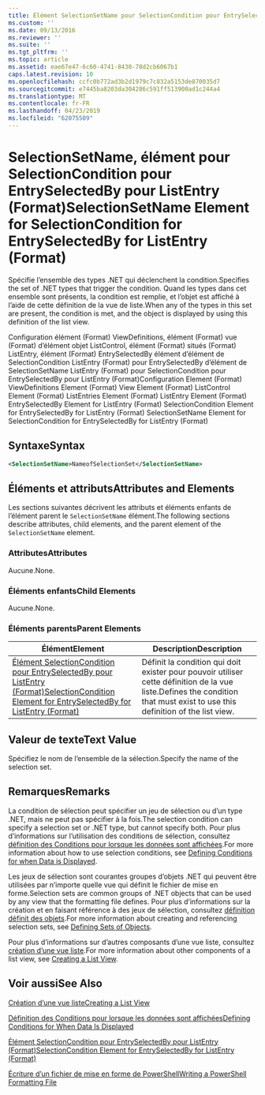 ```yaml
---
title: Élément SelectionSetName pour SelectionCondition pour EntrySelectedBy pour ListEntry (Format) | Microsoft Docs
ms.custom: ''
ms.date: 09/13/2016
ms.reviewer: ''
ms.suite: ''
ms.tgt_pltfrm: ''
ms.topic: article
ms.assetid: eae67e47-6c60-4741-8430-78d2cb6067b1
caps.latest.revision: 10
ms.openlocfilehash: ccfc0b772ad3b2d1979c7c832a5153de870035d7
ms.sourcegitcommit: e7445ba8203da304286c591ff513900ad1c244a4
ms.translationtype: MT
ms.contentlocale: fr-FR
ms.lasthandoff: 04/23/2019
ms.locfileid: "62075509"
---
```

# <a name="selectionsetname-element-for-selectioncondition-for-entryselectedby-for-listentry-format"></a><span data-ttu-id="2f009-102">SelectionSetName, élément pour SelectionCondition pour EntrySelectedBy pour ListEntry (Format)</span><span class="sxs-lookup"><span data-stu-id="2f009-102">SelectionSetName Element for SelectionCondition for EntrySelectedBy for ListEntry (Format)</span></span>

<span data-ttu-id="2f009-103">Spécifie l’ensemble des types .NET qui déclenchent la condition.</span><span class="sxs-lookup"><span data-stu-id="2f009-103">Specifies the set of .NET types that trigger the condition.</span></span> <span data-ttu-id="2f009-104">Quand les types dans cet ensemble sont présents, la condition est remplie, et l’objet est affiché à l’aide de cette définition de la vue de liste.</span><span class="sxs-lookup"><span data-stu-id="2f009-104">When any of the types in this set are present, the condition is met, and the object is displayed by using this definition of the list view.</span></span>

<span data-ttu-id="2f009-105">Configuration élément (Format) ViewDefinitions, élément (Format) vue (Format) d’élément objet ListControl, élément (Format) situés (Format) ListEntry, élément (Format) EntrySelectedBy élément d’élément de SelectionCondition ListEntry (Format) pour EntrySelectedBy d’élément de SelectionSetName ListEntry (Format) pour SelectionCondition pour EntrySelectedBy pour ListEntry (Format)</span><span class="sxs-lookup"><span data-stu-id="2f009-105">Configuration Element (Format) ViewDefinitions Element (Format) View Element (Format) ListControl Element (Format) ListEntries Element (Format) ListEntry Element (Format) EntrySelectedBy Element for ListEntry (Format) SelectionCondition Element for EntrySelectedBy for ListEntry (Format) SelectionSetName Element for SelectionCondition for EntrySelectedBy for ListEntry (Format)</span></span>

## <a name="syntax"></a><span data-ttu-id="2f009-106">Syntaxe</span><span class="sxs-lookup"><span data-stu-id="2f009-106">Syntax</span></span>

```xml
<SelectionSetName>NameofSelectionSet</SelectionSetName>
```

## <a name="attributes-and-elements"></a><span data-ttu-id="2f009-107">Éléments et attributs</span><span class="sxs-lookup"><span data-stu-id="2f009-107">Attributes and Elements</span></span>

<span data-ttu-id="2f009-108">Les sections suivantes décrivent les attributs et éléments enfants de l’élément parent le `SelectionSetName` élément.</span><span class="sxs-lookup"><span data-stu-id="2f009-108">The following sections describe attributes, child elements, and the parent element of the `SelectionSetName` element.</span></span>

### <a name="attributes"></a><span data-ttu-id="2f009-109">Attributes</span><span class="sxs-lookup"><span data-stu-id="2f009-109">Attributes</span></span>

<span data-ttu-id="2f009-110">Aucune.</span><span class="sxs-lookup"><span data-stu-id="2f009-110">None.</span></span>

### <a name="child-elements"></a><span data-ttu-id="2f009-111">Éléments enfants</span><span class="sxs-lookup"><span data-stu-id="2f009-111">Child Elements</span></span>

<span data-ttu-id="2f009-112">Aucune.</span><span class="sxs-lookup"><span data-stu-id="2f009-112">None.</span></span>

### <a name="parent-elements"></a><span data-ttu-id="2f009-113">Éléments parents</span><span class="sxs-lookup"><span data-stu-id="2f009-113">Parent Elements</span></span>

|<span data-ttu-id="2f009-114">Élément</span><span class="sxs-lookup"><span data-stu-id="2f009-114">Element</span></span>|<span data-ttu-id="2f009-115">Description</span><span class="sxs-lookup"><span data-stu-id="2f009-115">Description</span></span>|
|-------------|-----------------|
|[<span data-ttu-id="2f009-116">Élément SelectionCondition pour EntrySelectedBy pour ListEntry (Format)</span><span class="sxs-lookup"><span data-stu-id="2f009-116">SelectionCondition Element for EntrySelectedBy for ListEntry (Format)</span></span>](./selectioncondition-element-for-entryselectedby-for-listcontrol-format.md)|<span data-ttu-id="2f009-117">Définit la condition qui doit exister pour pouvoir utiliser cette définition de la vue liste.</span><span class="sxs-lookup"><span data-stu-id="2f009-117">Defines the condition that must exist to use this definition of the list view.</span></span>|

## <a name="text-value"></a><span data-ttu-id="2f009-118">Valeur de texte</span><span class="sxs-lookup"><span data-stu-id="2f009-118">Text Value</span></span>

<span data-ttu-id="2f009-119">Spécifiez le nom de l’ensemble de la sélection.</span><span class="sxs-lookup"><span data-stu-id="2f009-119">Specify the name of the selection set.</span></span>

## <a name="remarks"></a><span data-ttu-id="2f009-120">Remarques</span><span class="sxs-lookup"><span data-stu-id="2f009-120">Remarks</span></span>

<span data-ttu-id="2f009-121">La condition de sélection peut spécifier un jeu de sélection ou d’un type .NET, mais ne peut pas spécifier à la fois.</span><span class="sxs-lookup"><span data-stu-id="2f009-121">The selection condition can specify a selection set or .NET type, but cannot specify both.</span></span> <span data-ttu-id="2f009-122">Pour plus d’informations sur l’utilisation des conditions de sélection, consultez [définition des Conditions pour lorsque les données sont affichées](./defining-conditions-for-displaying-data.md).</span><span class="sxs-lookup"><span data-stu-id="2f009-122">For more information about how to use selection conditions, see [Defining Conditions for when Data is Displayed](./defining-conditions-for-displaying-data.md).</span></span>

<span data-ttu-id="2f009-123">Les jeux de sélection sont courantes groupes d’objets .NET qui peuvent être utilisées par n’importe quelle vue qui définit le fichier de mise en forme.</span><span class="sxs-lookup"><span data-stu-id="2f009-123">Selection sets are common groups of .NET objects that can be used by any view that the formatting file defines.</span></span> <span data-ttu-id="2f009-124">Pour plus d’informations sur la création et en faisant référence à des jeux de sélection, consultez [définition définit des objets](./defining-selection-sets.md).</span><span class="sxs-lookup"><span data-stu-id="2f009-124">For more information about creating and referencing selection sets, see [Defining Sets of Objects](./defining-selection-sets.md).</span></span>

<span data-ttu-id="2f009-125">Pour plus d’informations sur d’autres composants d’une vue liste, consultez [création d’une vue liste](./creating-a-list-view.md).</span><span class="sxs-lookup"><span data-stu-id="2f009-125">For more information about other components of a list view, see [Creating a List View](./creating-a-list-view.md).</span></span>

## <a name="see-also"></a><span data-ttu-id="2f009-126">Voir aussi</span><span class="sxs-lookup"><span data-stu-id="2f009-126">See Also</span></span>

[<span data-ttu-id="2f009-127">Création d’une vue liste</span><span class="sxs-lookup"><span data-stu-id="2f009-127">Creating a List View</span></span>](./creating-a-list-view.md)

[<span data-ttu-id="2f009-128">Définition des Conditions pour lorsque les données sont affichées</span><span class="sxs-lookup"><span data-stu-id="2f009-128">Defining Conditions for When Data Is Displayed</span></span>](./defining-conditions-for-displaying-data.md)

[<span data-ttu-id="2f009-129">Élément SelectionCondition pour EntrySelectedBy pour ListEntry (Format)</span><span class="sxs-lookup"><span data-stu-id="2f009-129">SelectionCondition Element for EntrySelectedBy for ListEntry (Format)</span></span>](./selectioncondition-element-for-entryselectedby-for-listcontrol-format.md)

[<span data-ttu-id="2f009-130">Écriture d’un fichier de mise en forme de PowerShell</span><span class="sxs-lookup"><span data-stu-id="2f009-130">Writing a PowerShell Formatting File</span></span>](./writing-a-powershell-formatting-file.md)
